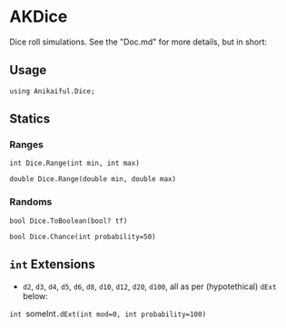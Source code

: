 # AKDice

Dice roll simulations. See the "Doc.md" for more details, but in short:

## Usage

`using Anikaiful.Dice;`

## Statics

### Ranges
`int Dice.Range(int min, int max)`

`double Dice.Range(double min, double max)`

### Randoms
`bool Dice.ToBoolean(bool? tf)`

`bool Dice.Chance(int probability=50)`

## `int` Extensions
* `d2`, `d3`, `d4`, `d5`, `d6`, `d8`, `d10`, `d12`, `d20`, `d100`, all as per (hypotethical) `dExt` below:

`int `someInt`.dExt(int mod=0, int probability=100)`

